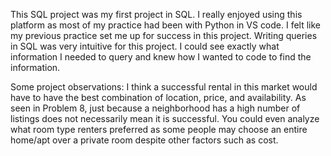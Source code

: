 This SQL project was my first project in SQL.  I really enjoyed using this platform as most of my practice had been with Python in VS code. I felt like my previous practice set me up for success in this project.  Writing queries in SQL was very intuitive for this project.  I could see exactly what information I needed to query and knew how I wanted to code to find the information. 

Some project observations:
I think a successful rental in this market would have to have the best combination of location, price, and availability. As seen in Problem 8, 
just because a neighborhood has a high number of listings does not necessarily mean it is successful.  You could even analyze what room type
renters preferred as some people may choose an entire home/apt over a private room despite other factors such as cost.  










